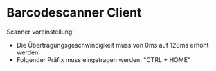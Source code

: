 # Barcodescanner Client
Scanner voreinstellung:
- Die Übertragungsgeschwindigkeit muss von 0ms auf 128ms erhöht werden.
- Folgender Präfix muss eingetragen werden: "CTRL + HOME"


